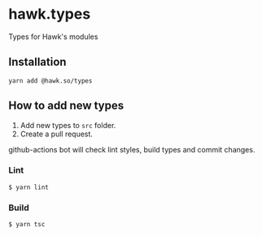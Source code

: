 # hawk.types

Types for Hawk's modules

## Installation

```
yarn add @hawk.so/types
```

## How to add new types

1. Add new types to `src` folder.
2. Create a pull request.

github-actions bot will check lint styles, build types and commit changes.

### Lint

```
$ yarn lint
```

### Build

```
$ yarn tsc
```

